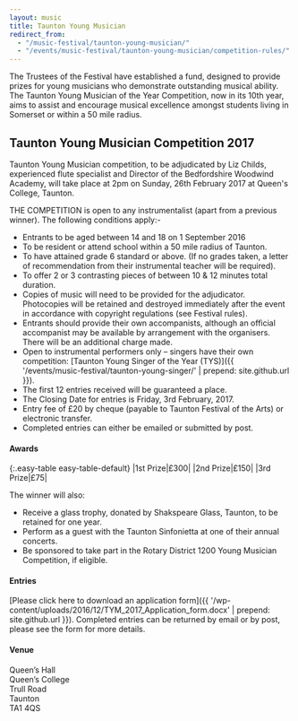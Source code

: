 ```yaml
---
layout: music
title: Taunton Young Musician
redirect_from: 
  - "/music-festival/taunton-young-musician/"
  - "/events/music-festival/taunton-young-musician/competition-rules/"
---
```


The Trustees of the Festival have established a fund, designed to provide prizes for young musicians who demonstrate outstanding musical ability.  The Taunton Young Musician of the Year Competition, now in its 10th year, aims to assist and encourage musical excellence amongst students living in Somerset or within a 50 mile radius.

## Taunton Young Musician Competition 2017

Taunton Young Musician competition, to be adjudicated by Liz Childs, experienced flute specialist and Director of the Bedfordshire Woodwind Academy, will take place at 2pm on Sunday, 26th February 2017 at Queen's College, Taunton.

THE COMPETITION is open to any instrumentalist (apart from a previous winner). The following conditions apply:-  

- Entrants to be aged between 14 and 18 on 1 September 2016
- To be resident or attend school within a 50 mile radius of Taunton.
- To have attained grade 6 standard or above. (If no grades taken, a letter of recommendation from their instrumental teacher will be required).
- To offer 2 or 3 contrasting pieces of between 10 & 12 minutes total duration.
- Copies of music will need to be provided for the adjudicator. Photocopies will be retained and destroyed immediately after the event in accordance with copyright regulations (see Festival rules).
- Entrants should provide their own accompanists, although an official accompanist may be available by arrangement with the organisers. There will be an additional charge made.
- Open to instrumental performers only – singers have their own competition: [Taunton Young Singer of the Year (TYS)]({{ '/events/music-festival/taunton-young-singer/' | prepend: site.github.url }}).
- The first 12 entries received will be guaranteed a place.
- The Closing Date for entries is Friday, 3rd February, 2017.
- Entry fee of £20 by cheque (payable to Taunton Festival of the Arts) or electronic transfer.
- Completed entries can either be emailed or submitted by post.

#### Awards

{:.easy-table easy-table-default}
|1st Prize|£300|
|2nd Prize|£150|
|3rd Prize|£75|

The winner will also: 
- Receive a glass trophy, donated by Shakspeare Glass, Taunton, to be retained for one year. 
- Perform as a guest with the Taunton Sinfonietta at one of their annual concerts. 
- Be sponsored to take part in the Rotary District 1200 Young Musician Competition, if eligible.

#### Entries

[Please click here to download an application form]({{ '/wp-content/uploads/2016/12/TYM_2017_Application_form.docx' | prepend: site.github.url }}). Completed entries can be returned by email or by post, please see the form for more details.

#### Venue

Queen’s Hall  
Queen’s College  
Trull Road  
Taunton  
TA1 4QS  

